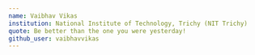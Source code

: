 ```yaml
---
name: Vaibhav Vikas
institution: National Institute of Technology, Trichy (NIT Trichy)
quote: Be better than the one you were yesterday!
github_user: vaibhavvikas
---
```

